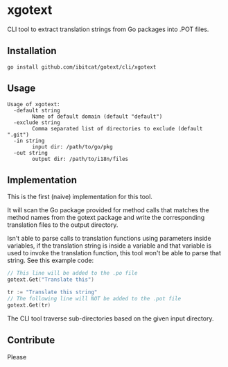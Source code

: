 # xgotext

CLI tool to extract translation strings from Go packages into .POT files. 

## Installation

```
go install github.com/ibitcat/gotext/cli/xgotext
```

## Usage

```
Usage of xgotext:
  -default string
        Name of default domain (default "default")
  -exclude string
        Comma separated list of directories to exclude (default ".git")
  -in string
        input dir: /path/to/go/pkg
  -out string
        output dir: /path/to/i18n/files
```

## Implementation

This is the first (naive) implementation for this tool. 

It will scan the Go package provided for method calls that matches the method names from the gotext package and write the corresponding translation files to the output directory. 

Isn't able to parse calls to translation functions using parameters inside variables, if the translation string is inside a variable and that variable is used to invoke the translation function, this tool won't be able to parse that string. See this example code: 

```go
// This line will be added to the .po file
gotext.Get("Translate this")

tr := "Translate this string"
// The following line will NOT be added to the .pot file
gotext.Get(tr)
```

The CLI tool traverse sub-directories based on the given input directory.


## Contribute

Please

